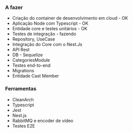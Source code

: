 ### A fazer
- Criação do container de desenvolvimento em cloud - OK
- Aplicação Node com Typescript - OK
- Entidade core e testes unitários - OK
- Testes de integração - fazendo
- Repository, UseCase
- Integração do Core com o Nest.Js
- API Rest
- DB - Sequelize
- CategoriesModule
- Testes end-to-end
- Migrations
- Entidade Cast Member

### Ferramentas
- CleanArch
- Typescript
- Jest
- Nest.js
- RabbitMQ e encoder de vídeo
- Testes E2E

